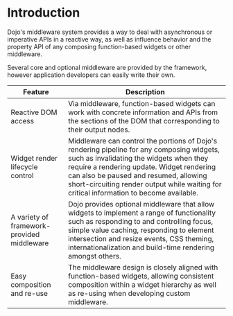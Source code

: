 # Introduction

Dojo's middleware system provides a way to deal with asynchronous or imperative APIs in a reactive way, as well as influence behavior and the property API of any composing function-based widgets or other middleware.

Several core and optional middleware are provided by the framework, however application developers can easily write their own.

| Feature                                    | Description                                                                                                                                                                                                                                                                                                             |
| ------------------------------------------ | ----------------------------------------------------------------------------------------------------------------------------------------------------------------------------------------------------------------------------------------------------------------------------------------------------------------------- |
| Reactive DOM access                        | Via middleware, function-based widgets can work with concrete information and APIs from the sections of the DOM that corresponding to their output nodes.                                                                                                                                                               |
| Widget render lifecycle control            | Middleware can control the portions of Dojo's rendering pipeline for any composing widgets, such as invalidating the widgets when they require a rendering update. Widget rendering can also be paused and resumed, allowing short-circuiting render output while waiting for critical information to become available. |
| A variety of framework-provided middleware | Dojo provides optional middleware that allow widgets to implement a range of functionality such as responding to and controlling focus, simple value caching, responding to element intersection and resize events, CSS theming, internationalization and build-time rendering amongst others.                          |
| Easy composition and re-use                | The middleware design is closely aligned with function-based widgets, allowing consistent composition within a widget hierarchy as well as re-using when developing custom middleware.                                                                                                                                  |
